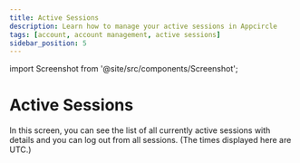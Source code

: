 ```yaml
---
title: Active Sessions
description: Learn how to manage your active sessions in Appcircle
tags: [account, account management, active sessions]
sidebar_position: 5
---
```


import Screenshot from '@site/src/components/Screenshot';

# Active Sessions

In this screen, you can see the list of all currently active sessions with details and you can log out from all sessions. (The times displayed here are UTC.)

<Screenshot url='https://cdn.appcircle.io/docs/assets/myaccount-active-sessions.png' />
